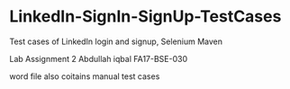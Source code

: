 # LinkedIn-SignIn-SignUp-TestCases
Test cases of LinkedIn login and signup, Selenium Maven


Lab Assignment 2 
Abdullah iqbal
FA17-BSE-030

word file also coitains manual test cases
